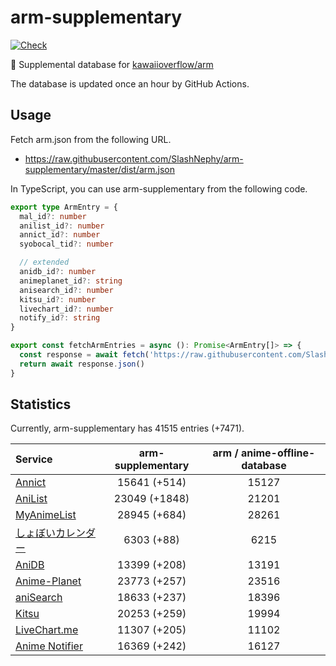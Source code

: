 # arm-supplementary

[![Check](https://github.com/SlashNephy/arm-supplementary/actions/workflows/check-node.yml/badge.svg)](https://github.com/SlashNephy/arm-supplementary/actions/workflows/check-node.yml)

💊 Supplemental database for [kawaiioverflow/arm](https://github.com/kawaiioverflow/arm)

The database is updated once an hour by GitHub Actions.

## Usage

Fetch arm.json from the following URL.

- https://raw.githubusercontent.com/SlashNephy/arm-supplementary/master/dist/arm.json

In TypeScript, you can use arm-supplementary from the following code.

```TypeScript
export type ArmEntry = {
  mal_id?: number
  anilist_id?: number
  annict_id?: number
  syobocal_tid?: number

  // extended
  anidb_id?: number
  animeplanet_id?: string
  anisearch_id?: number
  kitsu_id?: number
  livechart_id?: number
  notify_id?: string
}

export const fetchArmEntries = async (): Promise<ArmEntry[]> => {
  const response = await fetch('https://raw.githubusercontent.com/SlashNephy/arm-supplementary/master/dist/arm.json')
  return await response.json()
}
```

## Statistics

Currently, arm-supplementary has 41515 entries (+7471).

| Service                                     | arm-supplementary | arm / anime-offline-database |
| :------------------------------------------ | :---------------: | :--------------------------: |
| [Annict](https://annict.com)                |   15641 (+514)    |            15127             |
| [AniList](https://anilist.co)               |   23049 (+1848)   |            21201             |
| [MyAnimeList](https://myanimelist.net)      |   28945 (+684)    |            28261             |
| [しょぼいカレンダー](https://cal.syoboi.jp) |    6303 (+88)     |             6215             |
| [AniDB](https://anidb.net)                  |   13399 (+208)    |            13191             |
| [Anime-Planet](https://anime-planet.com)    |   23773 (+257)    |            23516             |
| [aniSearch](https://anisearch.com)          |   18633 (+237)    |            18396             |
| [Kitsu](https://kitsu.io)                   |   20253 (+259)    |            19994             |
| [LiveChart.me](https://livechart.me)        |   11307 (+205)    |            11102             |
| [Anime Notifier](https://notify.moe)        |   16369 (+242)    |            16127             |
